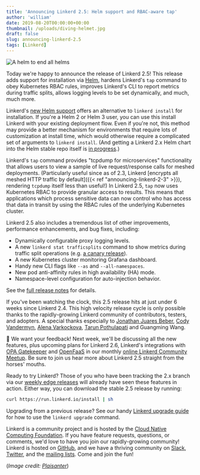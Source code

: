 ```yaml
---
title: 'Announcing Linkerd 2.5: Helm support and RBAC-aware tap'
author: 'william'
date: 2019-08-20T00:00:00+00:00
thumbnail: /uploads/diving-helmet.jpg
draft: false
slug: announcing-linkerd-2.5
tags: [Linkerd]
---
```


![A helm to end all helms](/uploads/diving-helmet.jpg)

Today we're happy to announce the release of Linkerd 2.5! This release adds
support for installation via [Helm](https://helm.sh/), hardens Linkerd's
`tap` command to obey Kubernetes RBAC rules, improves Linkerd's CLI to report
metrics during traffic splits, allows logging levels to be set dynamically,
and much, much more.

Linkerd's [new Helm support](https://linkerd.io/2/tasks/install-helm/) offers
an alternative to `linkerd install` for installation. If you're a Helm 2 or
Helm 3 user, you can use this install Linkerd with your existing deployment
flow. Even if you're not, this method may provide a better mechanism for
environments that require lots of customization at install time, which would
otherwise require a complicated set of arguments to `linkerd install`. (And
getting a Linkerd 2.x Helm chart into the Helm stable repo itself is [in
progress](https://github.com/linkerd/linkerd2/pull/3292).)

Linkerd's `tap` command provides "tcpdump for microservices" functionality
that allows users to view a sample of live request/response calls for meshed
deployments. (Particularly useful since as of 2.3, Linkerd [encrypts all
meshed HTTP traffic by default]({{< ref "announcing-linkerd-2-3" >}}),
rendering `tcpdump` itself less than useful!) In Linkerd 2.5, `tap` now uses
Kubernetes RBAC to provide granular access to results. This means that
applications which process sensitive data can now control who has access that
data in transit by using the RBAC rules of the underlying Kubernetes cluster.

Linkerd 2.5 also includes a tremendous list of other improvements,
performance enhancements, and bug fixes, including:

* Dynamically configurable proxy logging levels.
* A new `linkerd stat trafficsplits` command to show metrics during traffic
  split operations (e.g. [a canary
  release](https://linkerd.io/2/tasks/canary-release/)).
* A new Kubernetes cluster monitoring Grafana dashboard.
* Handy new CLI flags like `--as` and `--all-namespaces`.
* New pod anti-affinity rules in high availability (HA) mode.
* Namespace-level configuration for auto-injection behavior.

See the [full release notes](https://github.com/linkerd/linkerd2/releases/tag/stable-2.5.0) for details.

If you've been watching the clock, this 2.5 release hits at just under 6
weeks since Linkerd 2.4. This high velocity release cycle is only possible
thanks to the rapidly-growing Linkerd community of contributors, testers, and
adopters. A special thanks especially to
[Jonathan Juares Beber](https://github.com/jonathanbeber),
[Cody Vandermyn](https://github.com/codeman9),
[Alena Varkockova](https://github.com/alenkacz),
[Tarun Pothulapati](https://github.com/Pothulapati)
and Guangming Wang.

📣  We want your feedback! Next week, we'll be discussing all the new features,
plus upcoming plans for Linkerd 2.6, Linkerd's integrations with [OPA
Gatekeeper](https://github.com/open-policy-agent/gatekeeper) and
[OpenFaaS](https://github.com/openfaas/faas) in our monthly [online Linkerd
Community Meetup](https://www.meetup.com/Linkerd-Online-Community-Meetup/).
Be sure to join us hear more about Linkerd 2.5 straight from the horses'
mouths.

Ready to try Linkerd? Those of you who have been tracking the 2.x branch via
our [weekly edge releases](https://linkerd.io/2/edge) will already have seen
these features in action. Either way, you can download the stable 2.5 release
by running:

```bash
curl https://run.linkerd.io/install | sh
```

Upgrading from a previous release? See our handy [Linkerd upgrade
guide](https://linkerd.io/2/tasks/upgrade/) for how to use the `linkerd
upgrade` command.

Linkerd is a community project and is hosted by the [Cloud Native Computing
Foundation](https://cncf.io/). If you have feature requests, questions, or
comments, we'd love to have you join our rapidly-growing community! Linkerd
is hosted on [GitHub](https://github.com/linkerd/), and we have a thriving
community on [Slack](https://slack.linkerd.io/),
[Twitter](https://twitter.com/linkerd), and the [mailing
lists](https://linkerd.io/2/get-involved/). Come and join the fun!

(*Image credit: [Plaisanter](https://www.flickr.com/photos/plaisanter/)*)

